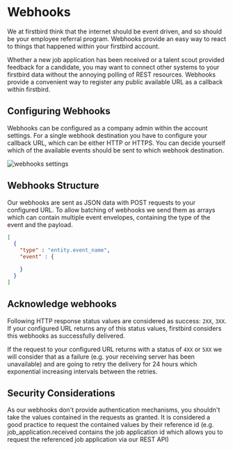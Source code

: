 # Webhooks

We at firstbird think that the internet should be event driven, and so should be your employee referral program.
Webhooks provide an easy way to react to things that happened within your firstbird account.

Whether a new job application has been received or a talent scout provided feedback for a candidate, you may want to
connect other systems to your firstbird data without the annoying polling of REST resources. Webhooks provide a convenient way to register
any public available URL as a callback within firstbird.

## Configuring Webhooks
Webhooks can be configured as a company admin within the account settings. For a single webhook destination you have to configure your callback URL, which can be either HTTP or HTTPS.
You can decide yourself which of the available events should be sent to which webhook destination.

![webhooks settings](images/webhooks_screenshot.png)

## Webhooks Structure
Our webhooks are sent as JSON data with POST requests to your configured URL. To allow batching of webhooks we send them as arrays which can
contain multiple event envelopes, containing the type of the event and the payload.

```json
[
  {
    "type" : "entity.event_name",
    "event" : {

    }
  }
]
```

## Acknowledge webhooks

Following HTTP response status values are considered as success: `2XX`, `3XX`. If your configured URL returns any of this status values, firstbird considers this
webhooks as successfully delivered.

If the request to your configured URL returns with a status of `4XX` or `5XX` we will consider that as a failure (e.g. your receiving server has been unavailable) and
are going to retry the delivery for 24 hours which exponential increasing intervals between the retries.

## Security Considerations
As our webhooks don't provide authentication mechanisms, you shouldn't take the values contained in the requests as granted. It is
considered a good practice to request the contained values by their reference id (e.g. job_application.received contains the job application id
which allows you to request the referenced job application via our REST API)

